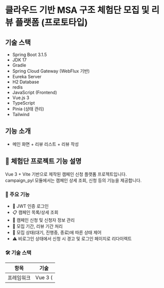 # 클라우드 기반 MSA 구조 체험단 모집 및 리뷰 플랫폼 (프로토타입)

## 기술 스택
- Spring Boot 3.1.5
- JDK 17
- Gradle
- Spring Cloud Gateway (WebFlux 기반)
- Eureka Server
- H2 Database
- redis
- JavaScript (Frontend)
- Vue.js 3
- TypeScript
- Pinia (상태 관리)
- Tailwind

## 기능 소개
- 메인 화면 + 리뷰 리스트 + 리뷰 작성


## 📢 체험단 프로젝트 기능 설명
Vue 3 + Vite 기반으로 제작된 캠페인 신청 플랫폼 프로젝트입니다.   
campaign_pyl 모듈에서는 캠페인 상세 조회, 신청 등의 기능을 제공합니다.

### 📌 주요 기능
- 🔐 JWT 인증 로그인
- 📋 캠페인 목록/상세 조회
- 📝 캠페인 신청 및 신청자 정보 관리
- 📅 모집 기간, 리뷰 기간 처리
- 🚫 모집 상태(대기, 진행중, 종료)에 따른 상태 제어
- ⚠️ 비로그인 상태에서 신청 시 경고 및 로그인 페이지로 리다이렉트

### 🛠️ 기술 스택
|항목|기술|
|---|---|
|프레임워크|Vue 3 (<script setup>)|
|빌드 툴|Vite|
|라우팅|Vue Router|
|상태관리|(선택적) Vue's reactive APIs|
|인증 방식|JWT (로컬스토리지 기반)|
|통신 라이브러리|Axios|
|스타일링|Scoped CSS|

### 🗂️ 프로젝트 구조
```
frontend/
├── public/
├── src/
│   ├── assets/
│   ├── components/
│   ├── views/            # 각 페이지 컴포넌트
│   ├── router/           # vue-router 설정
│   ├── utils/            # JWT 관련 유틸 함수
│   └── App.vue
├── vite.config.js
└── package.json
```


### ⚙️ 설치 및 실행
```bash
# 1. 프로젝트 클론
git clone https://github.com/your-username/campaign-pyl.git
cd frontend

# 2. 패키지 설치
npm install

# 3. 개발 서버 실행
npm run dev
```
💡 백엔드 API가 localhost:9876에서 동작하고 있어야 정상 작동합니다.   
